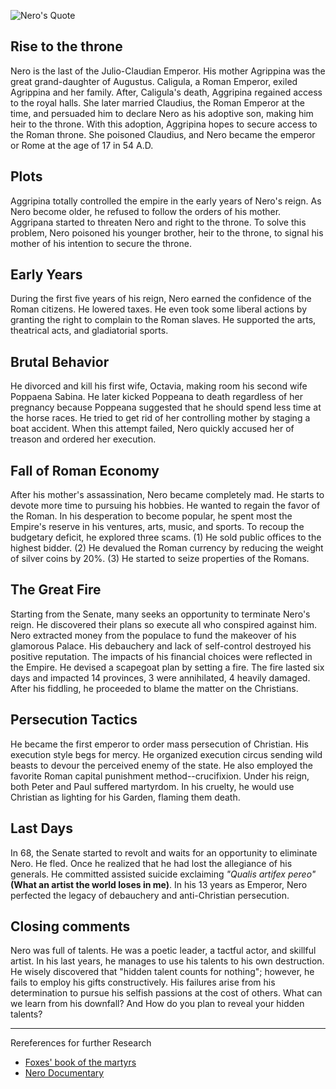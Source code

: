 <!--properties
title=Nero
id=LqW5n3Qtyn
authorKey=wendly
image=https://inquisitionreturns.com/img/nero.jpg
publish=true
summary=Nero is the last of the Julio-Claudian Emperor. He became the first emperor to order mass persecution of Christian. His execution style begs for mercy. He organized execution circus sending wild beasts to devour the perceived enemy of the state. In his 13 years as Emperor, Nero perfected the legacy of debauchery and anti-Christian persecution.
created=Wed Mar 23 2016 05:51:53 GMT+0200 (EET)
publishDate=Wed Mar 23 2016 05:51:53 GMT+0200 (EET)
updated=Mon Mar 06 2017 00:50:34 GMT+0200 (EET)
searches=
-->

![Nero's Quote](https://inquisitionreturns.com/img/nero.jpg)
## Rise to the throne
Nero is the last of the Julio-Claudian Emperor. His mother Agrippina was the great grand-daughter of Augustus. Caligula, a Roman Emperor, exiled Agrippina and her family. After, Caligula's death, Aggripina regained access to the royal halls. She later married Claudius, the Roman Emperor at the time, and persuaded him to declare Nero as his adoptive son, making him heir to the throne. With this adoption, Aggripina hopes to secure access to the Roman throne. She poisoned Claudius, and Nero became the emperor or Rome at the age of 17 in 54 A.D.

## Plots
Aggripina totally controlled the empire in the early years of Nero's reign. As Nero become older, he refused to follow the orders of his mother. Aggripana started to threaten Nero and right to the throne. To solve this problem, Nero poisoned his younger brother, heir to the throne, to signal his mother of his intention to secure the throne.

## Early Years
During the first five years of his reign, Nero earned the confidence of the Roman citizens. He lowered taxes. He even took some liberal actions by granting the right to complain to the Roman slaves. He supported the arts, theatrical acts, and gladiatorial sports. 

## Brutal Behavior
He divorced and kill his first wife, Octavia, making room his second wife Poppaena Sabina. He later kicked Poppeana to death regardless of her pregnancy because Poppeana suggested that he should spend less time at the horse races. He tried to get rid of her controlling mother by staging a boat accident. When this attempt failed, Nero quickly accused her of treason and ordered her execution.

## Fall of Roman Economy
After his mother's assassination, Nero became completely mad. He starts to devote more time to pursuing his hobbies. He wanted to regain the favor of the Roman. In his desperation to become popular, he spent most the Empire's reserve in his ventures, arts, music, and sports. To recoup the budgetary deficit, he explored three scams. (1) He sold public offices to the highest bidder. (2) He devalued the Roman currency by reducing the weight of silver coins by 20%. (3) He started to seize properties of the Romans.

## The Great Fire
Starting from the Senate, many seeks an opportunity to terminate Nero's reign. He discovered their plans so execute all who conspired against him. Nero extracted money from the populace to fund the makeover of his glamorous Palace. His debauchery and lack of self-control destroyed his positive reputation. The impacts of his financial choices were reflected in the Empire. He devised a scapegoat plan by setting a fire. The fire lasted six days and impacted 14 provinces, 3 were annihilated, 4 heavily damaged. After his fiddling, he proceeded to blame the matter on the Christians.

## Persecution Tactics
He became the first emperor to order mass persecution of Christian. His execution style begs for mercy. He organized execution circus sending wild beasts to devour the perceived enemy of the state. He also employed the favorite Roman capital punishment method--crucifixion. Under his reign, both Peter and Paul suffered martyrdom. In his cruelty, he would use Christian as lighting for his Garden, flaming them death.

## Last Days
In 68, the Senate started to revolt and waits for an opportunity to eliminate Nero. He fled. Once he realized that he had lost the allegiance of his generals. He committed assisted suicide exclaiming *"Qualis artifex pereo"* **(What an artist the world loses in me)**. In his 13 years as Emperor, Nero perfected the legacy of debauchery and anti-Christian persecution.

## Closing comments
Nero was full of talents. He was a poetic leader, a tactful actor, and skillful artist. In his last years, he manages to use his talents to his own destruction. He wisely discovered that "hidden talent counts for nothing"; however, he fails to employ his gifts constructively. His failures arise from his determination to pursue his selfish passions at the cost of others. What can we learn from his downfall? And How do you plan to reveal your hidden talents? 

---
Rereferences for further Research
* [Foxes' book of the martyrs](https://www.google.com/#q=Foxes%27+book+of+the+martyrs)
* [Nero Documentary](https://www.youtube.com/watch?v=2xA22TFkkxM)
